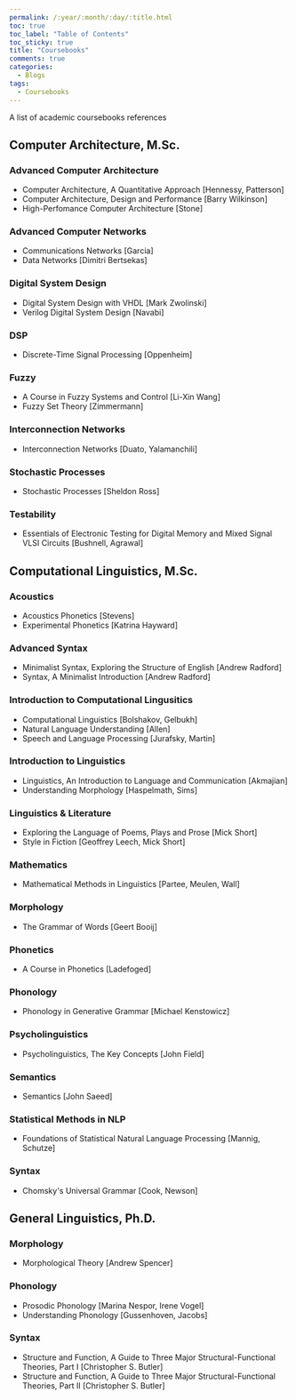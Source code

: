 ```yaml
---
permalink: /:year/:month/:day/:title.html
toc: true
toc_label: "Table of Contents"
toc_sticky: true
title: "Coursebooks"
comments: true
categories:
  - Blogs
tags:
  - Coursebooks
---
```


A list of academic coursebooks references

## Computer Architecture, M.Sc.
### Advanced Computer Architecture
* Computer Architecture, A Quantitative Approach [Hennessy, Patterson]
* Computer Architecture, Design and Performance [Barry Wilkinson]
* High-Perfomance Computer Architecture [Stone]

### Advanced Computer Networks
* Communications Networks [Garcia]
* Data Networks [Dimitri Bertsekas]

### Digital System Design
* Digital System Design with VHDL [Mark Zwolinski]
* Verilog Digital System Design [Navabi]

### DSP
* Discrete-Time Signal Processing [Oppenheim]

### Fuzzy
* A Course in Fuzzy Systems and Control [Li-Xin Wang]
* Fuzzy Set Theory [Zimmermann]

### Interconnection Networks
* Interconnection Networks [Duato, Yalamanchili]

### Stochastic Processes
* Stochastic Processes [Sheldon Ross]

### Testability
* Essentials of Electronic Testing for Digital Memory and Mixed Signal VLSI Circuits [Bushnell, Agrawal]

## Computational Linguistics, M.Sc.
### Acoustics
* Acoustics Phonetics [Stevens]
* Experimental Phonetics [Katrina Hayward]

### Advanced Syntax
* Minimalist Syntax, Exploring the Structure of English [Andrew Radford]
* Syntax, A Minimalist Introduction [Andrew Radford]

### Introduction to Computational Lingusitics
* Computational Linguistics [Bolshakov, Gelbukh]
* Natural Language Understanding [Allen]
* Speech and Language Processing [Jurafsky, Martin]

### Introduction to Linguistics
* Linguistics, An Introduction to Language and Communication [Akmajian]
* Understanding Morphology [Haspelmath, Sims]

### Linguistics & Literature
* Exploring the Language of Poems, Plays and Prose [Mick Short]
* Style in Fiction [Geoffrey Leech, Mick Short]

### Mathematics
* Mathematical Methods in Linguistics [Partee, Meulen, Wall]

### Morphology
* The Grammar of Words [Geert Booij]

### Phonetics
* A Course in Phonetics [Ladefoged]

### Phonology
* Phonology in Generative Grammar [Michael Kenstowicz]

### Psycholinguistics
* Psycholinguistics, The Key Concepts [John Field]

### Semantics
* Semantics [John Saeed]

### Statistical Methods in NLP
* Foundations of Statistical Natural Language Processing [Mannig, Schutze]

### Syntax
* Chomsky's Universal Grammar [Cook, Newson]

## General Linguistics, Ph.D.
### Morphology
* Morphological Theory [Andrew Spencer]

### Phonology
* Prosodic Phonology [Marina Nespor, Irene Vogel]
* Understanding Phonology [Gussenhoven, Jacobs]

### Syntax
* Structure and Function, A Guide to Three Major Structural-Functional Theories, Part I [Christopher S. Butler]
* Structure and Function, A Guide to Three Major Structural-Functional Theories, Part II [Christopher S. Butler]


